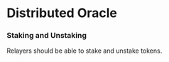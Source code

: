 # Distributed Oracle


### Staking and Unstaking

Relayers should be able to stake and unstake tokens.

